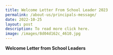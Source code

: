 ```yaml
---
title: Welcome Letter From School Leader 2023
permalink: /about-us/principals-message/
date: 2022-10-25
layout: post
description: To read more click here.
image: /images/8d04d162c_4610.jpg
---
```










**Welcome Letter from School Leaders**

